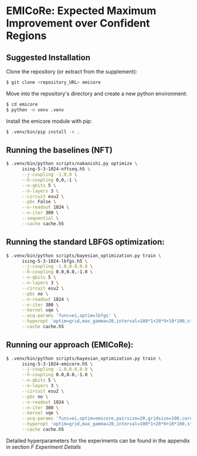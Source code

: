 # EMICoRe: Expected Maximum Improvement over Confident Regions

## Suggested Installation

Clone the repository (or extract from the supplement):
```bash
$ git clone <repository_URL> emicore
```
Move into the repository's directory and create a new python environment:
```bash
$ cd emicore
$ python -m venv .venv
```

Install the emicore module with pip:
```bash
$ .venv/bin/pip install -e .
```

## Running the baselines (NFT)

```bash
$ .venv/bin/python scripts/nakanishi.py optimize \
      ising-5-3-1024-nftseq.h5 \
      --j-coupling -1,0,0 \
      --h-coupling 0,0,-1 \
      --n-qbits 5 \
      --n-layers 3 \
      --circuit esu2 \
      --pbc False \
      --n-readout 1024 \
      --n-iter 300 \
      --sequential \
      --cache cache.h5
```

## Running the standard LBFGS optimization:
```bash
$ .venv/bin/python scripts/bayesian_optimization.py train \
      ising-5-3-1024-lbfgs.h5 \
      --j-coupling -1.0,0.0,0.0 \
      --h-coupling 0.0,0.0,-1.0 \
      --n-qbits 5 \
      --n-layers 3 \
      --circuit esu2 \
      --pbc no \
      --n-readout 1024 \
      --n-iter 300 \
      --kernel vqe \
      --acq-params 'func=ei,optim=lbfgs' \
      --hyperopt 'optim=grid,max_gamma=20,interval=100*1+20*9+10*100,steps=120,loss=mll' \
      --cache cache.h5
```

## Running our approach (EMICoRe):
```bash
$ .venv/bin/python scripts/bayesian_optimization.py train \
      ising-5-3-1024-emicore.h5 \
      --j-coupling -1.0,0.0,0.0 \
      --h-coupling 0.0,0.0,-1.0 \
      --n-qbits 5 \
      --n-layers 3 \
      --circuit esu2 \
      --pbc no \
      --n-readout 1024 \
      --n-iter 300 \
      --kernel vqe \
      --acq-params 'func=ei,optim=emicore,pairsize=20,gridsize=100,corethresh=1.0,corethresh_width=10,samplesize=100,smo-steps=0,smo-axis=True' \
      --hyperopt 'optim=grid,max_gamma=20,interval=100*1+20*9+10*100,steps=120,loss=mll' \
      --cache cache.h5
```

Detailed hyperparameters for the experiments can be found in the appendix in section *F Experiment Details*
